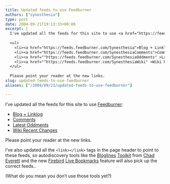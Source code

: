 ```yaml
---
title: Updated feeds to use Feedburner
authors: ["synesthesia"]
type: post
date: 2004-09-21T19:13:33+00:00
excerpt: |
  I've updated all the feeds for this site to use <a href="https://feedburner.com/">Feedburner</a>:
  
  <ul>
  	<li><a href="https://feeds.feedburner.com/Synesthesia">Blog + Linklog</a></li>
  	<li><a href="https://feeds.feedburner.com/SynesthesiaComments">Comments</a></li>
  	<li><a href=""https://feeds.feedburner.com/SynesthesiaOddments" >Latest Oddments</a></li>
  	<li><a href=""https://feeds.feedburner.com/SynesthesiaWiki" >Wiki Recent Changes</a></li>
  </ul>
  
  Please point your reader at the new links.
slug: updated-feeds-to-use-feedburner 
aliases: ["/2004/09/21/updated-feeds-to-use-feedburner"]

---
```

I&#8217;ve updated all the feeds for this site to use [Feedburner][1]:

  * [Blog + Linklog][2]
  * [Comments][3]
  * [Latest Oddments][4]
  * [Wiki Recent Changes][5]

Please point your reader at the new links.

I&#8217;ve also updated all the `<link></link>` tags in the page header to point to these feeds, so autodiscovery tools like the [Bloglines][6] [Toolkit][7] from [Chad Everett][8] and the new [Firebird][9] [Live Bookmarks][10] feature will also pick up the correct feeds..

(What do you mean you don&#8217;t use those tools yet?)

 [1]: https://feedburner.com/
 [2]: https://feeds.feedburner.com/Synesthesia
 [3]: https://feeds.feedburner.com/SynesthesiaComments
 [4]: https://feeds.feedburner.com/SynesthesiaOddments
 [5]: https://feeds.feedburner.com/SynesthesiaWiki
 [6]: https://www.bloglines.com/
 [7]: https://jayseae.cxliv.org/2004/09/16/bloglines_toolkit_v1r4m1.html
 [8]: https://jayseae.cxliv.org/
 [9]: https://www.mozilla.org/products/firefox/
 [10]: https://www.mozilla.org/products/firefox/releases/#new